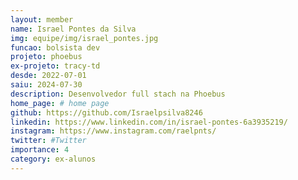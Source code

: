 ```yaml
---
layout: member
name: Israel Pontes da Silva
img: equipe/img/israel_pontes.jpg
funcao: bolsista dev
projeto: phoebus 
ex-projeto: tracy-td
desde: 2022-07-01
saiu: 2024-07-30
description: Desenvolvedor full stach na Phoebus
home_page: # home page
github: https://github.com/Israelpsilva8246
linkedin: https://www.linkedin.com/in/israel-pontes-6a3935219/
instagram: https://www.instagram.com/raelpnts/
twitter: #Twitter
importance: 4
category: ex-alunos
---
```


